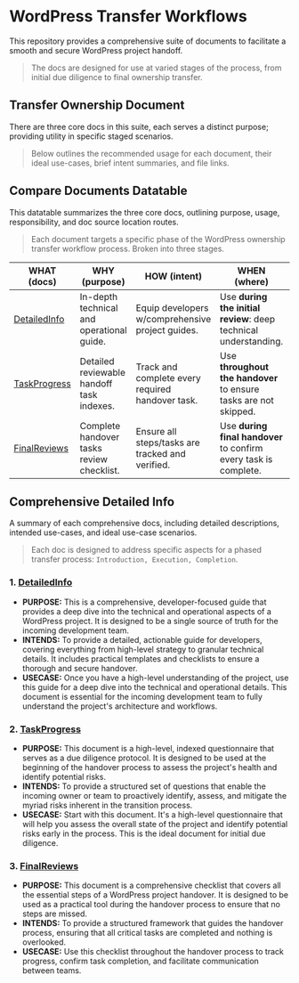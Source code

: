 # WordPress Transfer Workflows

This repository provides a comprehensive suite of documents to facilitate a smooth and secure WordPress project handoff.

> The docs are designed for use at varied stages of the process, from initial due diligence to final ownership transfer.

## Transfer Ownership Document

There are three core docs in this suite, each serves a distinct purpose; providing utility in specific staged scenarios.

> Below outlines the recommended usage for each document, their ideal use-cases, brief intent summaries, and file links.

## Compare Documents Datatable

This datatable summarizes the three core docs, outlining purpose, usage, responsibility, and doc source location routes.

> Each document targets a specific phase of the WordPress ownership transfer workflow process. Broken into three stages.

| WHAT (docs)                     | WHY (purpose)                             | HOW (intent)                                     | WHEN (where)                                                     | WHO (for)           |
| ------------------------------- | ----------------------------------------- | ------------------------------------------------ | ---------------------------------------------------------------- | ------------------- |
| [DetailedInfo](#1-detailedinfo) | In-depth technical and operational guide. | Equip developers w/comprehensive project guides. | Use **during the initial review**: deep technical understanding. | Detailed, Technical |
| [TaskProgress](#2-taskprogress) | Detailed reviewable handoff task indexes. | Track and complete every required handover task. | Use **throughout the handover** to ensure tasks are not skipped. | Itemized, Checklist |
| [FinalReviews](#3-finalreviews) | Complete handover tasks review checklist. | Ensure all steps/tasks are tracked and verified. | Use **during final handover** to confirm every task is complete. | Complete, Task List |

## Comprehensive Detailed Info

A summary of each comprehensive docs, including detailed descriptions, intended use-cases, and ideal use-case scenarios.

> Each doc is designed to address specific aspects for a phased transfer process: `Introduction, Execution, Completion`.

### 1. [DetailedInfo](wpHandOff.detailedInfo.md)

- **PURPOSE:** This is a comprehensive, developer-focused guide that provides a deep dive into the technical and operational aspects of a WordPress project. It is designed to be a single source of truth for the incoming development team.
- **INTENDS:** To provide a detailed, actionable guide for developers, covering everything from high-level strategy to granular technical details. It includes practical templates and checklists to ensure a thorough and secure handover.
- **USECASE:** Once you have a high-level understanding of the project, use this guide for a deep dive into the technical and operational details. This document is essential for the incoming development team to fully understand the project's architecture and workflows.

### 2. [TaskProgress](wpHandOff.taskProgress.md)

- **PURPOSE:** This document is a high-level, indexed questionnaire that serves as a due diligence protocol. It is designed to be used at the beginning of the handover process to assess the project's health and identify potential risks.
- **INTENDS:** To provide a structured set of questions that enable the incoming owner or team to proactively identify, assess, and mitigate the myriad risks inherent in the transition process.
- **USECASE:** Start with this document. It's a high-level questionnaire that will help you assess the overall state of the project and identify potential risks early in the process. This is the ideal document for initial due diligence.

### 3. [FinalReviews](wpHandOff.finalReviews.md)

- **PURPOSE:** This document is a comprehensive checklist that covers all the essential steps of a WordPress project handover. It is designed to be used as a practical tool during the handover process to ensure that no steps are missed.
- **INTENDS:** To provide a structured framework that guides the handover process, ensuring that all critical tasks are completed and nothing is overlooked.
- **USECASE:** Use this checklist throughout the handover process to track progress, confirm task completion, and facilitate communication between teams.
